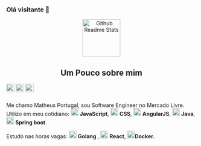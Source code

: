 ### Olá visitante 👋

<p align="center">
 <img width="100px" src="https://res.cloudinary.com/anuraghazra/image/upload/v1594908242/logo_ccswme.svg" align="center" alt="Github Readme Stats" />
 <h2 align="center">Um Pouco sobre mim</h2>
</p>

<a href="https://www.linkedin.com/in/matheus-portugal-50384915b">
  <img align="left" alt="Matheus LinkdeIN" width="22px" src="https://cdn.jsdelivr.net/npm/simple-icons@v3/icons/linkedin.svg" />
</a>
<a href="https://www.facebook.com/matheus.portugal.52/">
  <img align="left" alt="Apurv's Leetcode" width="22px" src="https://cdn.jsdelivr.net/npm/simple-icons@v3/icons/facebook.svg" />
</a>
<a href="https://www.instagram.com/mattheusportugall/?hl=pt-br">
  <img align="left" alt="Apurv's Leetcode" width="22px" src="https://cdn.jsdelivr.net/npm/simple-icons@v3/icons/instagram.svg"/>
</a>
<br />
<br />

<div>
 <p>
  Me chamo Matheus Portugal, sou Software Engineer no Mercado Livre. <br />
  Utilizo em meu cotidiano: 
  <img src="https://cdn.icon-icons.com/icons2/2108/PNG/512/javascript_icon_130900.png" alt="JS" width="20" /> <b>JavaScript</b>,
   <img src="https://icons.iconarchive.com/icons/martz90/hex/256/css-3-icon.png" alt="CSS" width="20" /> <b>CSS</b>,
   <img src="https://cdn.worldvectorlogo.com/logos/angular-icon.svg" width="20" alt="ANGULARJS" /> <b>AngularJS</b>,
  <img src="https://icons.iconarchive.com/icons/tatice/cristal-intense/128/Java-icon.png" width="20" alt="Java" /> <b>Java</b>,
  <img src="https://cdn.icon-icons.com/icons2/3398/PNG/512/boot_spring_logo_icon_214693.png" width="20" alt="Java" /> <b>Spring boot</b>.
</p>

<p> Estudo nas horas vagas:
<img src="https://icons.iconarchive.com/icons/fa-team/fontawesome-brands/256/FontAwesome-Brands-Golang-icon.png" width="20" alt="Golang"/>
<b> Golang </b>, <img src="https://icons.iconarchive.com/icons/pictogrammers/material/256/react-icon.png" width="20" /> <b>React</b>, <img src="https://icons.iconarchive.com/icons/pictogrammers/material/256/docker-icon.png" width="20" /><b>Docker</>.
